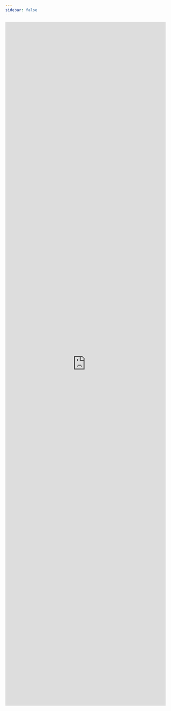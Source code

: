 ```yaml
---
sidebar: false
---
```


<iframe frameborder="0" width="100%" height="2150pt" src="https://surveys.hotjar.com/s?siteId=1346481&surveyId=135747"></iframe>
